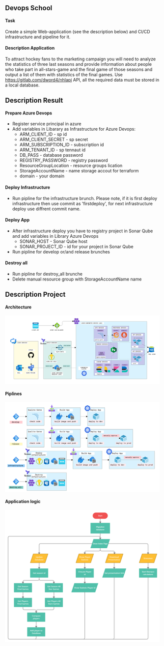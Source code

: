 ## Devops School

#### Task
Create a simple Web-application (see the description below) and CI/CD infrastructure and pipeline for it.
#### Description Application
To attract hockey fans to the marketing campaign you will need to analyze the statistics of three last seasons and provide information about people who take part in all-stars-game and the final game of those seasons and output a list of them with statistics of the final games. Use https://gitlab.com/dword4/nhlapi API, all the required data must be stored in a local database.

## Description Result
#### Prepare Azure Devops
- Register service principal in azure
- Add variables in Libarary as Infrastructure for Azure Devops:
  * ARM_CLIENT_ID - sp id
  * ARM_CLIENT_SECRET - sp secret
  * ARM_SUBSCRIPTION_ID - subscription id
  * ARM_TENANT_ID - sp tennaut id
  * DB_PASS - database password
  * REGISTRY_PASSWORD - registry password
  * ResourceGroupLocation - resource groups lication
  * StorageAccountName - name storage accout for terraform
  * domain - your domain

#### Deploy Infrastructure
- Run pipline for the infrastructure brunch.
Please note, if it is first deploy infrastructure then use commit as 'firstdeploy', for next infrastructure deploy use diffrent commit name.

#### Deploy App
- After infrastructure deploy you have to registry project in Sonar Qube and add variables in Library Azure Devops 
  * SONAR_HOST - Sonar Qube host
  * SONAR_PROJECT_ID - id for your project in Sonar Qube
- Run pipline for develop or/and release  brunches

#### Destroy all
- Run pipline for destroy_all brunche
- Delete manual resource group with StorageAccountName name

## Description Project

#### Architecture
![Иллюстрация к проекту](https://github.com/VetalRacer/Diploma-go/raw/main/raw/Architecture.png)
#### Piplines
![Иллюстрация к проекту](https://github.com/VetalRacer/Diploma-go/raw/main/raw/Piplines.png)
#### Application logic
![Иллюстрация к проекту](https://github.com/VetalRacer/Diploma-go/raw/main/raw/Application_logic.png)